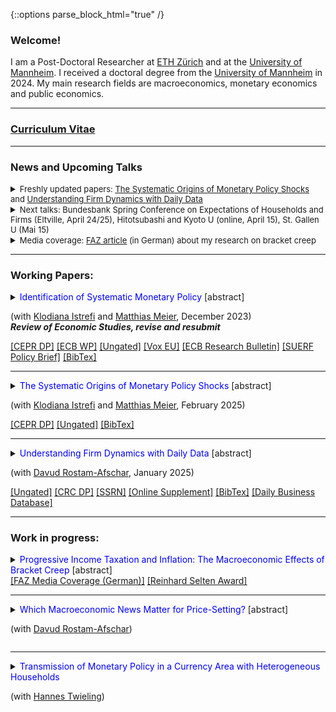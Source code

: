{::options parse_block_html="true" /}


### Welcome!

I am a Post-Doctoral Researcher at <a href="https://ethz.ch/en.html" target="_blank">ETH Zürich</a> and at the <a href="https://www.vwl.uni-mannheim.de/en/" target="_blank">University of Mannheim</a>. I received a doctoral degree from the <a href="https://www.vwl.uni-mannheim.de/en/" target="_blank">University of Mannheim</a> in 2024. My main research fields are macroeconomics, monetary economics and public economics.

----


### <a href="https://lukas-hack.github.io/HackCV.pdf" target="_blank">Curriculum Vitae</a>

----

### News and Upcoming Talks
<details><summary markdown="span"><font size=2>Freshly updated papers: <a href="https://lukas-hack.github.io/files/mpshocks/HIM_Shocks.pdf" target="_blank"><u>The Systematic Origins of Monetary Policy Shocks</u></a> and <a href="https://lukas-hack.github.io/files/understandingfirms/UnderstandingFirms.pdf" target="_blank"><u>Understanding Firm Dynamics with Daily Data</u></a> </font></summary></details>

<details><summary markdown="span"><font size=2>Next talks: Bundesbank Spring Conference on Expectations of Households
and Firms (Eltville, April 24/25), Hitotsubashi and Kyoto U (online, April 15), St. Gallen U (Mai 15) </font></summary></details>

<details><summary markdown="span"><font size=2>Media coverage: <a href="https://lukas-hack.github.io/files/bracketcreep/faz_kalte_progression_published.pdf" target="_blank"><u>FAZ article</u></a>  (in German) about my research on bracket creep </font></summary></details> 

<!--
<details><summary markdown="span"><font size=2> I received the <a href="https://www.socialpolitik.de/en/reinhard-selten-award-2024" target="_blank"><u>Reinhard Selten Award 2024</u></a> for my research on: Progressive Income Taxation and Inflation: The Macroeconomic Effects of Bracket Creep</font></summary></details>
-->


<a> </a>

----



<!--<font color="gray"><i><small>&diams; Click title to see abstract.</small></i></font> --> 
### Working Papers:
<details>
  <summary markdown="span"><font color="blue">Identification of Systematic Monetary Policy</font> [abstract]
    
  (with <a href="https://sites.google.com/site/istrefiklodiana/" target="_blank">Klodiana Istrefi</a> and <a href="https://matthias-meier-econ.github.io/" target="_blank">Matthias Meier</a>, December 2023) <br />
  <b> <i>Review of Economic Studies, revise and resubmit </i> </b> </summary>
  
  | **Abstract**          |
  |:---------------------------|
  | We propose a novel identification design to estimate the causal effects of systematic monetary policy on the propagation of macroeconomic shocks. The design combines (i)~a time-varying measure of systematic monetary policy based on the historical composition of hawks and doves in the Federal Open Market Committee (FOMC) with (ii) an instrument that leverages the mechanical FOMC rotation of voting rights. We apply our design to study the effects of government spending shocks. We find fiscal multipliers between two and three when the FOMC is dovish and below zero when it is hawkish. Narrative evidence from historical FOMC records corroborates our findings. |
  
 </details>
  <a href="https://cepr.org/publications/dp17999" target="_blank"><u>[CEPR DP]</u></a> 
  <a href="https://www.ecb.europa.eu/pub/pdf/scpwps/ecb.wp2851~4d974d2c78.en.pdf?4cd7ee5d83a40ae84b8c09a27d7f80fa" target="_blank"><u>[ECB WP]</u></a> 
  <a href="https://lukas-hack.github.io/files/sysmp/HIM_SysMP.pdf" target="_blank"><u>[Ungated]</u></a> 
  <a href="https://cepr.org/voxeu/columns/hawkish-or-dovish-central-bankers-different-flocks-and-fiscal-shocks" target="_blank"><u>[Vox EU]</u></a> 
  <a href="https://www.ecb.europa.eu/pub/economic-research/resbull/2023/html/ecb.rb231219~159bb78c3e.en.html" target="_blank">[ECB Research Bulletin]</a> 
  <a href="https://lukas-hack.github.io/files/sysmp/HIM_SysMP_SUERF.pdf" target="_blank">[SUERF Policy Brief]</a> 
  <a href="https://lukas-hack.github.io/files/sysmp/HIM_SysMP.txt" target="_blank"><u>[BibTex]</u></a>
<br> 

----

<details>
  <summary markdown="span"><font color="blue">The Systematic Origins of Monetary Policy Shocks</font> [abstract]
    
  (with <a href="https://sites.google.com/site/istrefiklodiana/" target="_blank">Klodiana Istrefi</a> and <a href="https://matthias-meier-econ.github.io/" target="_blank">Matthias Meier</a>, February 2025)</summary>
  
  | **Abstract**          |
  |:---------------------------|
  | Conventional strategies to identify monetary policy shocks rest on the implicit assumption that systematic monetary policy is time-invariant. In an environment with time-varying systematic monetary policy, we formally show that these strategies yield shocks that are contaminated, leading to bias in estimated impulse responses. In line with our theoretical results, we empirically show that conventional monetary policy shocks are predictable by measured fluctuations in systematic monetary policy. We propose new shocks that are purged of this predictability. Our preferred new shocks show that U.S.~monetary policy affects inflation and output more strongly and faster compared to the corresponding conventional shocks. |
  
</details>
<a href="https://cepr.org/publications/dp19063" target="_blank"><u>[CEPR DP]</u></a> 
<a href="https://lukas-hack.github.io/files/mpshocks/HIM_Shocks.pdf" target="_blank"><u>[Ungated]</u></a> 
<a href="https://lukas-hack.github.io/files/mpshocks/HIM_Shocks.txt" target="_blank"><u>[BibTex]</u></a>


----

 <details>
  <summary markdown="span"><font color="blue">Understanding Firm Dynamics with Daily Data</font> [abstract]
    
  (with <a href="https://rostam-afschar.de/" target="_blank">Davud Rostam-Afschar</a>, January 2025)</summary>
  
  | **Abstract**          |
  |:---------------------------|
  | How do firms’ plans and expectations respond to macroeconomic shocks? We run a daily survey of German firms over the past three years. We randomize daily invitations, delivering a stable composition of firms. This allows constructing daily time series and estimating dynamic aggregate causal effects. These estimates capture firms’ responsiveness conditional on the recent economic environment, making them informative for policymakers. We examine oil supply, monetary policy, and forward guidance shocks, finding that firms’ plans, especially price-setting plans, respond within days to oil supply and monetary policy shocks but not to forward guidance. Finally, we investigate firm heterogeneity and expectations. |
  
</details>
<a href="https://lukas-hack.github.io/files/understandingfirms/UnderstandingFirms.pdf" target="_blank"><u>[Ungated]</u></a> 
<a href="https://www.crctr224.de/research/discussion-papers/archive/dp593" target="_blank"><u>[CRC DP]</u></a> 
<a href="https://papers.ssrn.com/sol3/papers.cfm?abstract_id=4944988" target="_blank"><u>[SSRN]</u></a>
<a href="https://lukas-hack.github.io/files/understandingfirms/UnderstandingFirms_OnlineSupplement.pdf" target="_blank"><u>[Online Supplement]</u></a>
<a href="https://lukas-hack.github.io/files/understandingfirms/UnderstandingFirms.txt" target="_blank"><u>[BibTex]</u></a>
<a href="https://lukas-hack.github.io/files/understandingfirms/dbd_instructions.txt" target="_blank"><u>[Daily Business Database]</u></a>


----



### Work in progress:
 
<details>
  <summary markdown="span"><font color="blue">Progressive Income Taxation and Inflation: The Macroeconomic Effects of Bracket Creep</font> [abstract]
    
  </summary>
  
  | **Abstract**          |
  |:---------------------------|
  | [Draft available upon request.] Under nominal progressive taxation, inflation drives up tax rates if the schedule is not adjusted, leading to bracket creep. To isolate bracket creep from other sources of tax rate changes, I propose a non-parametric decomposition of changes in tax rates. Applying the decomposition to German administrative tax records, I find sizeable bracket creep episodes. While the overall importance of bracket creep has decreased over time due to institutional changes, the post-Covid inflation surge led to a resurgence. I characterize how bracket creep affects labor supply decisions in a partial equilibrium framework. Further, I estimate a theory-consistent measure of bracket creep, the indexation gap, which is used to discipline a New Keynesian model with incomplete markets. The model predicts that a given reduction in inflation via a monetary contraction leads to less output costs in an economy with bracket creep. |
  
 </details>
 <a href="https://lukas-hack.github.io/files/bracketcreep/faz_kalte_progression_published.pdf" target="_blank"><u>[FAZ Media Coverage (German)]</u></a>
 <a href="https://www.socialpolitik.de/en/reinhard-selten-award-2024" target="_blank"><u>[Reinhard Selten Award]</u></a>

----

<details>
  <summary markdown="span"><font color="blue">Which Macroeconomic News Matter for Price-Setting?</font> [abstract]

  (with <a href="https://rostam-afschar.de/" target="_blank">Davud Rostam-Afschar</a>)</summary>
  
  | **Abstract**          |
  |:---------------------------|
  |  We examine how macroeconomic news affects German firms’ price-setting plans from our survey with randomized daily invitations. These plans predict future realized inflation. Using a high-frequency event study framework, we find that inflation and employment surprises imply significant and sizable revisions in firms' pricing plans. There is a limited role for trade deficit surprises but not for news about industrial production, orders, and the ifo index. Finally, we study news coverage and agents' news search behavior, finding that the intensive margin response of media coverage and news search may partly drive our main results. 
  
  [Draft available upon request.]|
  
 </details>


----

 <details>
  <summary markdown="span"><font color="blue">Transmission of Monetary Policy in a Currency Area with Heterogeneous Households</font>
    
  (with <a href="https://www.hannes-twieling.com/" target="_blank">Hannes Twieling</a>)</summary>
  
  | **Abstract**          |
  |:---------------------------|
  | working paper coming soon |
  
 </details>
<!--
 <a href="https://www.dropbox.com/s/83xwsadbrh63uqg/SomePaper2.pdf?dl=0" target="_blank"><u>[Paper (PDF)]</u></a> (Prelim. draft available upon request) 
----

<br>
 
### Publications:

<details>
  <summary markdown="span"><font color="blue">Some paper</font>
    
  <font color="black"><b><i>Some Journal</i></b>, 24(8), 2012-32, December 2020</font></summary>
  
  | **Abstract**          |
  |:---------------------------|
  | Some abstract again. |
  
  </details>
  <a href="https://sites.google.com/site/matthias1meier1/" target="_blank"><u>[Publisher (Open Access)]</u></a> / <a href="https://lukas-hack.github.io/papers/SomePaper2.pdf" target="_blank"><u>[Working Paper Version]</u></a>
  
  ----

<br>

  ----

<br>

### Select Work in Progress:
<details>
  <summary markdown="span"><font color="blue">Some ongoing project</font>
  
  (with [Matthias Meier](https://sites.google.com/site/matthias1meier1/))</summary>
  
 </details>
 
 ---------------------------------------------------------------------------------------------------------
  -->
